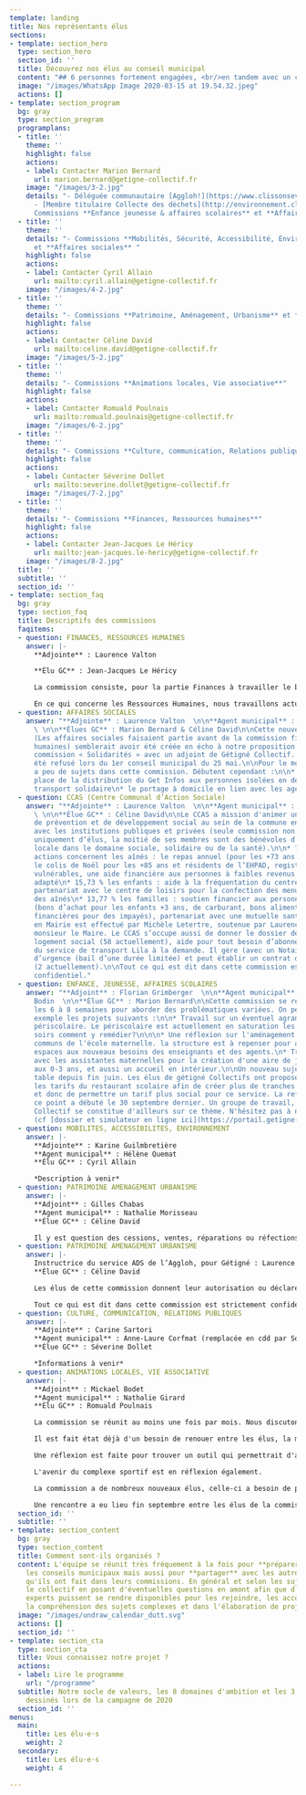 ```yaml
---
template: landing
title: Nos représentants élus
sections:
- template: section_hero
  type: section_hero
  section_id: ''
  title: Découvrez nos élus au conseil municipal
  content: "## 6 personnes fortement engagées, <br/>en tandem avec un collectif citoyen"
  image: "/images/WhatsApp Image 2020-03-15 at 19.54.32.jpeg"
  actions: []
- template: section_program
  bg: gray
  type: section_program
  programplans:
  - title: ''
    theme: ''
    highlight: false
    actions:
    - label: Contacter Marion Bernard
      url: marion.bernard@getigne-collectif.fr
    image: "/images/3-2.jpg"
    details: "- Déléguée communautaire [Aggloh!](https://www.clissonsevremaine.fr/oh-decouvrir/16-communes/fiche-individuelle/annuaire/marion-bernard/)
      - [Membre titulaire Collecte des déchets](http://environnement.clissonsevremaine.fr/)\n-
      Commissions **Enfance jeunesse & affaires scolaires** et **Affaires sociales** "
  - title: ''
    theme: ''
    details: "- Commissions **Mobilités, Sécurité, Accessibilité, Environnement, Urbanisme**
      et **Affaires sociales** "
    highlight: false
    actions:
    - label: Contacter Cyril Allain
      url: mailto:cyril.allain@getigne-collectif.fr
    image: "/images/4-2.jpg"
  - title: ''
    theme: ''
    details: "- Commissions **Patrimoine, Aménagement, Urbanisme** et **Affaires sociales** "
    highlight: false
    actions:
    - label: Contacter Céline David
      url: mailto:celine.david@getigne-collectif.fr
    image: "/images/5-2.jpg"
  - title: ''
    theme: ''
    details: "- Commissions **Animations locales, Vie associative**"
    highlight: false
    actions:
    - label: Contacter Romuald Poulnais
      url: mailto:romuald.poulnais@getigne-collectif.fr
    image: "/images/6-2.jpg"
  - title: ''
    theme: ''
    details: "- Commissions **Culture, communication, Relations publiques**"
    highlight: false
    actions:
    - label: Contacter Séverine Dollet
      url: mailto:severine.dollet@getigne-collectif.fr
    image: "/images/7-2.jpg"
  - title: ''
    theme: ''
    details: "- Commissions **Finances, Ressources humaines**"
    highlight: false
    actions:
    - label: Contacter Jean-Jacques Le Héricy
      url: mailto:jean-jacques.le-hericy@getigne-collectif.fr
    image: "/images/8-2.jpg"
  title: ''
  subtitle: ''
  section_id: ''
- template: section_faq
  bg: gray
  type: section_faq
  title: Descriptifs des commissions
  faqitems:
  - question: FINANCES, RESSOURCES HUMAINES
    answer: |-
      **Adjointe** : Laurence Valton

      **Élu GC** : Jean-Jacques Le Héricy

      La commission consiste, pour la partie Finances à travailler le budget prévisionnel de la mairie, puis d’effectuer des ajustements en cours de mandat, de gérer des dépenses imprévues de façon à conserver un bon équilibre général.

      En ce qui concerne les Ressources Humaines, nous travaillons actuellement sur la façon de proposer le télétravail aux agents de la mairie.
  - question: AFFAIRES SOCIALES
    answer: "**Adjointe** : Laurence Valton  \n\n**Agent municipal** : Michèle Letertre
      \ \n\n**Élues GC** : Marion Bernard & Céline David\n\nCette nouvelle commission
      (Les affaires sociales faisaient partie avant de la commission finances et ressources
      humaines) semblerait avoir été créée en écho à notre proposition de créer une
      commission « Solidarités » avec un adjoint de Gétigné Collectif. Cela nous avait
      été refusé lors du 1er conseil municipal du 25 mai.\n\nPour le moment, il y
      a peu de sujets dans cette commission. Débutent cependant :\n\n* les mises en
      place de la distribution du Get Infos aux personnes isolées en demande\n* le
      transport solidaire\n* le portage à domicile en lien avec les agents de la Médiathèque."
  - question: CCAS (Centre Communal d’Action Sociale)
    answer: "**Adjointe** : Laurence Valton  \n\n**Agent municipal** : Michèle Letertre
      \ \n\n**Élue GC** : Céline David\n\nLe CCAS a mission d'animer une action générale
      de prévention et de développement social au sein de la commune en liaison étroite
      avec les institutions publiques et privées (seule commission non constituée
      uniquement d’élus, la moitié de ses membres sont des bénévoles d’association
      locale dans le domaine sociale, solidaire ou de la santé).\n\n* 70,50 % des
      actions concernent les aînés : le repas annuel (pour les +73 ans et leur conjoint),
      le colis de Noël pour les +85 ans et résidents de l’EHPAD, registre des personnes
      vulnérables, une aide financière aux personnes à faibles revenus pour le sport
      adapté\n* 15,73 % les enfants : aide à la fréquentation du centre de loisirs,
      partenariat avec le centre de loisirs pour la confection des menus du repas
      des aînés\n* 13,77 % les familles : soutien financier aux personnes en difficulté
      (bons d’achat pour les enfants +3 ans, de carburant, bons alimentaires, participations
      financières pour des impayés), partenariat avec une mutuelle santé\n\nL’accueil
      en Mairie est effectué par Michèle Letertre, soutenue par Laurence Valton et
      monsieur le Maire. Le CCAS s’occupe aussi de donner le dossier de demandes de
      logement social (58 actuellement), aide pour tout besoin d’abonnement ou d’utilisation
      du service de transport Lila à la demande. Il gère (avec un Notaire) un logement
      d’urgence (bail d’une durée limitée) et peut établir un contrat de prêt de vélo
      (2 actuellement).\n\nTout ce qui est dit dans cette commission est strictement
      confidentiel."
  - question: ENFANCE, JEUNESSE, AFFAIRES SCOLAIRES
    answer: "**Adjoint** : Florian Grimberger  \n\n**Agent municipal** : Laetitia
      Bodin  \n\n**Élue GC** : Marion Bernard\n\nCette commission se réunira toutes
      les 6 à 8 semaines pour aborder des problématiques variées. On peut citer comme
      exemple les projets suivants :\n\n* Travail sur un éventuel agrandissement du
      périscolaire. Le périscolaire est actuellement en saturation les mardis et jeudis
      soirs comment y remédier?\n\n\n* Une réflexion sur l'aménagement des espaces
      communs de l'école maternelle. la structure est à repenser pour adapter les
      espaces aux nouveaux besoins des enseignants et des agents.\n* Travail en partenariat
      avec les assistantes maternelles pour la création d'une aire de jeux adaptée
      aux 0-3 ans, et aussi un accueil en intérieur.\n\nUn nouveau sujet est sur la
      table depuis fin juin. Les élus de gétigné Collectifs ont proposé de travailler
      les tarifs du restaurant scolaire afin de créer plus de tranches de quotient
      et donc de permettre un tarif plus social pour ce service. La refléxion sur
      ce point a débuté le 30 septembre dernier. Un groupe de travail, interne à Gétigné
      Collectif se constitue d'ailleurs sur ce thème. N'hésitez pas à nous rejoindre
      (cf [dossier et simulateur en ligne ici](https://portail.getigne-collectif.fr/simulateur-tarification-restaurant-scolaire-2021/))."
  - question: MOBILITES, ACCESSIBILITES, ENVIRONNEMENT
    answer: |-
      **Adjointe** : Karine Guilmbretière
      **Agent municipal** : Hélène Quemat
      **Élu GC** : Cyril Allain

      *Description à venir*
  - question: PATRIMOINE AMENAGEMENT URBANISME
    answer: |-
      **Adjoint** : Gilles Chabas
      **Agent municipal** : Nathalie Morisseau
      **Élue GC** : Céline David

      Il y est question des cessions, ventes, réparations ou réfections et aménagements de biens municipaux et patrimoniaux dans le respect du PLU (Plan Local d’Urbanisme). Par exemple : les travaux de la maison du 1 rue de l’aire bidu transformée en espace commercial, la vente de la maison Place de l’aire bidu (qui va être transformée en locations par un investisseur immobilier), le suivi des travaux de la ZAC multi-sites (où de nombreux pavillons y verront le jour)…
  - question: PATRIMOINE AMENAGEMENT URBANISME
    answer: |-
      Instructrice du service ADS de l’Aggloh, pour Gétigné : Laurence Bregeon
      **Élue GC** : Céline David

      Les élus de cette commission donnent leur autorisation ou déclarent un refus sur des dossiers (instruits préalablement par Laurence Bregeon) de Permis de construire, d’aménager, Déclaration Préalable et Certificat d'urbanisme. Une visite sur les lieux est parfois organisée en cas de besoin, selon la problématique.

      Tout ce qui est dit dans cette commission est strictement confidentiel.
  - question: CULTURE, COMMUNICATION, RELATIONS PUBLIQUES
    answer: |-
      **Adjointe** : Carine Sartori
      **Agent municipal** : Anne-Laure Corfmat (remplacée en cdd par Sophie Cherrier)
      **Élue GC** : Séverine Dollet

      *Informations à venir*
  - question: ANIMATIONS LOCALES, VIE ASSOCIATIVE
    answer: |-
      **Adjoint** : Mickael Bodet
      **Agent municipal** : Nathalie Girard
      **Élu GC** : Romuald Poulnais

      La commission se réunit au moins une fois par mois. Nous discutons des projets souhaités par la mairie, sur le développement de la vie associative à Gétigné et sur la manière de dynamiser la vie social locale.

      Il est fait état déjà d'un besoin de renouer entre les élus, la municipalité et l'ensemble des associations en créant des partenariats sur des projets.

      Une réflexion est faite pour trouver un outil qui permettrait d'avoir une meilleure visibilité des salles municipales, ainsi que de leur disponibilité.

      L'avenir du complexe sportif est en réflexion également.

      La commission a de nombreux nouveaux élus, celle-ci a besoin de prendre ses marques.

      Une rencontre a eu lieu fin septembre entre les élus de la commission et l'ensemble des représentants des associations. Une synthèse de celle-ci sera bientôt disponible.
  section_id: ''
  subtitle: ''
- template: section_content
  bg: gray
  type: section_content
  title: Comment sont-ils organisés ?
  content: L'équipe se réunit très fréquement à la fois pour **préparer ensemble**
    les conseils municipaux mais aussi pour **partager** avec les autres les avancées
    qu'ils ont fait dans leurs commissions. En général et selon les sujets, ils sollicitent
    le collectif en posant d'éventuelles questions en amont afin que d'éventuelles
    experts puissent se rendre disponibles pour les rejoindre, les accompagner dans
    la compréhension des sujets complexes et dans l'élaboration de projets / solutions.
  image: "/images/undraw_calendar_dutt.svg"
  actions: []
  section_id: ''
- template: section_cta
  type: section_cta
  title: Vous connaissez notre projet ?
  actions:
  - label: Lire le programme
    url: "/programme"
  subtitle: Notre socle de valeurs, les 8 domaines d'ambition et les 3 grands projets
    dessinés lors de la campagne de 2020
  section_id: ''
menus:
  main:
    title: Les élu·e·s
    weight: 2
  secondary:
    title: Les élu·e·s
    weight: 4

---
```

